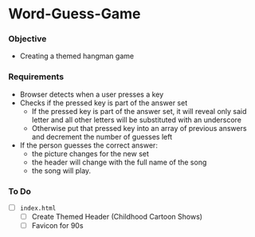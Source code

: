 # Word-Guess-Game

### Objective
* Creating a themed hangman game

### Requirements
* Browser detects when a user presses a key
* Checks if the pressed key is part of the answer set
  * If the pressed key is part of the answer set, it will reveal only said letter and all other letters will be substituted with an underscore
  * Otherwise put that pressed key into an array of previous answers and decrement the number of guesses left
* If the person guesses the correct answer:
  * the picture changes for the new set
  * the header will change with the full name of the song
  * the song will play.

### To Do
- [ ] `index.html`
  - [ ] Create Themed Header (Childhood Cartoon Shows)
  - [ ] Favicon for 90s